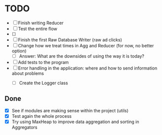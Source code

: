 # TODO

- [ ] Finish writing Reducer 
- [ ] Test the entire flow
- [ ] 
- [ ] Finish the first Raw Database Writer (raw ad clicks)
- [ ] Change how we treat times in Agg and Reducer (for now, no better option)
     - [ ] Answer: What are the downsides of using the way it is today?
- [ ] Add tests to the program
- [ ] Error handling in the application: where and how to send information about problems
     - [ ] Create the Logger class


## Done

- [x] See if modules are making sense within the project (utils)
- [x] Test again the whole process
- [x] Try using MaxHeap to improve data aggregation and sorting in Aggregators
